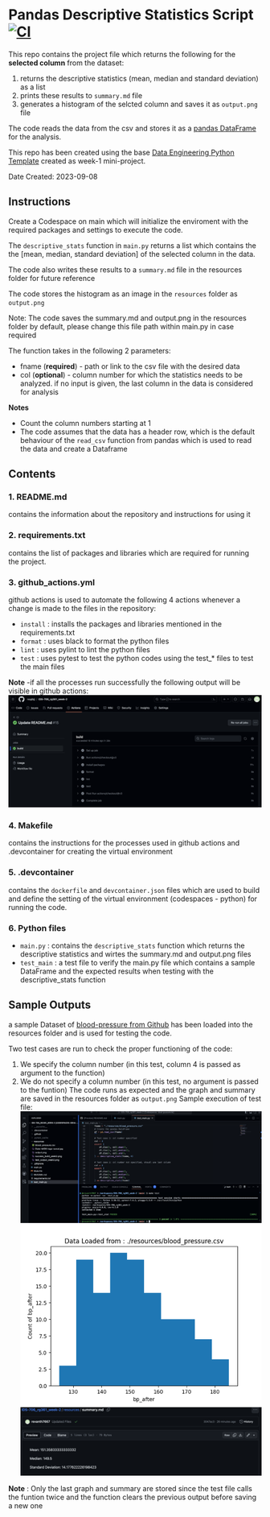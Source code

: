# Pandas Descriptive Statistics Script [![CI](https://github.com/nogibjj/IDS-706_rg361_week-2/actions/workflows/github_actions.yml/badge.svg)](https://github.com/nogibjj/IDS-706_rg361_week-2/actions/workflows/github_actions.yml)

This repo contains the project file which returns the following for the **selected column** from the dataset:
   1. returns the descriptive statistics (mean, median and standard deviation) as a list
   2. prints these results to ``summary.md`` file
   3. generates a histogram of the selcted column and saves it as ``output.png`` file

The code reads the data from the csv and stores it as a [pandas DataFrame](https://pandas.pydata.org/docs/reference/api/pandas.DataFrame.html) for the analysis.

This repo has been created using the base [Data Engineering Python Template](https://github.com/revanth7667/Duke_IDS_706-DE) created as week-1 mini-project.

Date Created: 2023-09-08

## Instructions

Create a Codespace on main which will initialize the enviroment with the required packages and settings to execute the code.

The ``descriptive_stats`` function in ``main.py`` returns a list which contains the the [mean, median, standard deviation] of the selected column in the data. 

The code also writes these results to a ``summary.md`` file in the resources folder for future reference

The code stores the histogram as an image in the ``resources`` folder as ``output.png``

Note: The code saves the summary.md and output.png in the resources folder by default, please change this file path within main.py in case required

The function takes in the following 2 parameters:
   - fname (**required**) -  path or link to the csv file with the desired data
   - col (**optional**) - column number for which the statistics needs to be analyzed. if no input is given, the last column in the data is considered for analysis

   **Notes** 
   - Count the column numbers starting at 1
   - The code assumes that the data has a header row, which is the default behaviour of the ``read_csv`` function from pandas which is used to read the data and create a Dataframe 

   
## Contents
### 1. README.md
   contains the information about the repository and instructions for using it
### 2. requirements.txt
   contains the list of packages and libraries which are required for running the project. 
   
### 3. github_actions.yml
   github actions is used to automate the following 4 actions whenever a change is made to the files in the repository:
   - ``install`` : installs the packages and libraries mentioned in the requirements.txt
   - ``format`` : uses black to format the python files
   - ``lint`` : uses pylint to lint the python files
   - ``test`` : uses pytest to test the python codes using the test_* files to test the main files
     
   **Note** -if all the processes run successfully the following output will be visible in github actions:
   ![Success Build](https://github.com/nogibjj/IDS-706_rg361_week-2/blob/b3ef720f0fd41803c4306ef34420e419f4d58d99/resources/success_build_week2.png)
   
### 4. Makefile
   contains the instructions for the processes used in github actions and .devcontainer for creating the virtual environment
### 5. .devcontainer
   contains the ``dockerfile`` and ``devcontainer.json`` files which are used to build and define the setting of the virtual environment (codespaces - python) for running the code.
### 6. Python files
   - ``main.py`` : contains the ``descriptive_stats`` function which returns the descriptive statistics and wirtes the summary.md and output.png files
   - ``test_main`` : a test file to verify the main.py file which contains a sample DataFrame and the expected results when testing with the  descriptive_stats function

## Sample Outputs
   a sample Dataset of [blood-pressure from Github](https://github.com/Opensourcefordatascience/Data-sets/blob/master/blood_pressure.csv) has been loaded into the resources folder and is used for testing the code.

   Two test cases are run to check the proper functioning of the code:
   1. We specify the column number (in this test, column 4 is passed as argument to the function)
   2. We do not specify a column number (in this test, no argument is passed to the funtion)
   The code runs as expected and the graph and summary are saved in the resources folder as ``output.png``
      Sample execution of test file:
![test execution](https://github.com/nogibjj/IDS-706_rg361_week-2/blob/3eb40d17417e8b343c0133dfb9374cb5891d1918/resources/test%20output_week2.png)
![test_output](https://github.com/nogibjj/IDS-706_rg361_week-2/blob/b42dfb7ef0450dc0a6b1bcb5cb07fb771497ac29/resources/output.png)
![summary output](https://github.com/nogibjj/IDS-706_rg361_week-2/blob/7cc26b046fac3d1dae1cad0a347f0083e2ab97eb/resources/summary_sample.png)

**Note** : Only the last graph and summary are stored since the test file calls the funtion twice and the function clears the previous output before saving a new one
